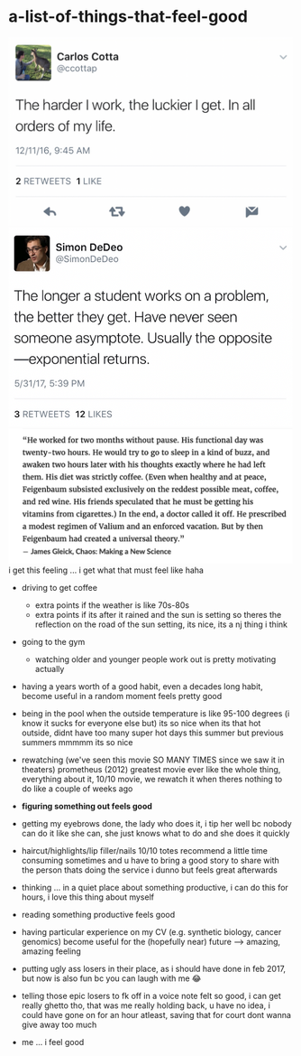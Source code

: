 # a-list-of-things-that-feel-good

![img](favorite-tweet-of-all-time.png)
![img](other-fav-tweet-of-all-time.png)
![img](i-get-this.png) i get this feeling ... i get what that must feel like haha


* driving to get coffee
  * extra points if the weather is like 70s-80s
  * extra points if its after it rained and the sun is setting so theres the reflection on the road of the sun setting, its nice, its a nj thing i think

* going to the gym
  * watching older and younger people work out is pretty motivating actually
 
* having a years worth of a good habit, even a decades long habit, become useful in a random moment feels pretty good

* being in the pool when the outside temperature is like 95-100 degrees (i know it sucks for everyone else but) its so nice when its that hot outside, didnt have too many super hot days this summer but previous summers mmmmm its so nice

* rewatching (we've seen this movie SO MANY TIMES since we saw it in theaters) prometheus (2012) greatest movie ever like the whole thing, everything about it, 10/10 movie, we rewatch it when theres nothing to do like a couple of weeks ago

* **figuring something out feels good**

* getting my eyebrows done, the lady who does it, i tip her well bc nobody can do it like she can, she just knows what to do and she does it quickly

* haircut/highlights/lip filler/nails 10/10 totes recommend a little time consuming sometimes and u have to bring a good story to share with the person thats doing the service i dunno but feels great afterwards

* thinking ... in a quiet place about something productive, i can do this for hours, i love this thing about myself

* reading something productive feels good

* having particular experience on my CV (e.g. synthetic biology, cancer genomics) become useful for the (hopefully near) future --> amazing, amazing feeling

* putting ugly ass losers in their place, as i should have done in feb 2017, but now is also fun bc you can laugh with me 😂

 * telling those epic losers to fk off in a voice note felt so good, i can get really ghetto tho, that was me really holding back, u have no idea, i could have gone on for an hour atleast, saving that for court dont wanna give away too much

* me ... i feel good
